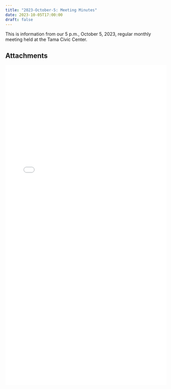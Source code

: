 ```yaml
---
title: "2023-October-5: Meeting Minutes"
date: 2023-10-05T17:00:00
draft: false
---
```

This is information from our 5 p.m., October 5, 2023, regular monthly meeting held at the Tama Civic Center. 
 
## Attachments

<embed width=100% height=1000 src="./../../pdfs/HH-Tama-Toledo-agenda-10.5.2023.pdf"></embed>
